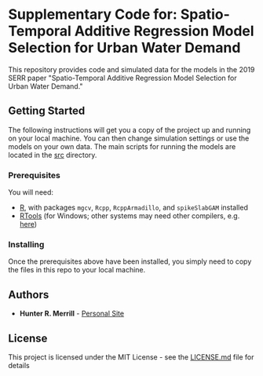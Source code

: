 # Supplementary Code for: Spatio-Temporal Additive Regression Model Selection for Urban Water Demand

This repository provides code and simulated data for the models in the 2019 SERR paper "Spatio-Temporal Additive Regression Model Selection for Urban Water Demand." 

## Getting Started

The following instructions will get you a copy of the project up and running on your local machine. You can then change simulation settings or use the models on your own data. The main scripts for running the models are located in the [src](src/) directory.

### Prerequisites

You will need:
* [R](https://cran.r-project.org/), with packages `mgcv`, `Rcpp`, `RcppArmadillo`, and `spikeSlabGAM` installed
* [RTools](https://cran.r-project.org/bin/windows/Rtools/) (for Windows; other systems may need other compilers, e.g. [here](http://thecoatlessprofessor.com/programming/r-compiler-tools-for-rcpp-on-os-x/))

### Installing

Once the prerequisites above have been installed, you simply need to copy the files in this repo to your local machine.


## Authors

* **Hunter R. Merrill** - [Personal Site](https://sites.google.com/site/hreidmerrill)

## License

This project is licensed under the MIT License - see the [LICENSE.md](LICENSE.md) file for details

